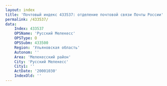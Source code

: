 ```yaml
---
layout: index
title: 'Почтовый индекс 433537: отделение почтовой связи Почты России'
permalink: /433537/
data:
    Index: 433537
    OPSName: 'Русский Мелекесс'
    OPSType: О
    OPSSubm: 433500
    Region: 'Ульяновская область'
    Autonom: ''
    Area: 'Мелекесский район'
    City: 'Русский Мелекесс'
    City1: ''
    ActDate: '20001030'
    IndexOld: ''
---
```


